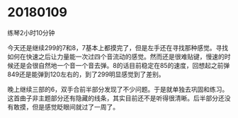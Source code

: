 # 20180109

练琴2小时10分钟

今天还是继续299的7和8，7基本上都摸完了，但是左手还在寻找那种感觉。寻找如何在快速之后让力量能一次过四个音流动的感觉。然而还是很难贴键，慢速的时候还是会很自然地一个音一个音去弹。8的话目前稳定在85的速度，回想起之前弹849还是能弹到120左右的，到了299明显感觉到了差别。

晚上继续三部的6，双手合前半部分发现了不少问题。于是就单独去巩固和练习。这首曲子非主题部分还有隐藏的线条，其实目前还不是听得很清晰。后半部分还没有敢摸，但是感觉眨眼间就过了一周了。
